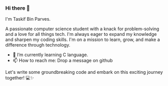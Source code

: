 ### Hi there 👋
I'm Taskif Bin Parves.

<!--
**taskifbin/taskifbin** is a ✨ _special_ ✨ repository because its `README.md` (this file) appears on your GitHub profile.

Here are some ideas to get you started:

- 🔭 I’m currently working on ...
- 🌱 I’m currently learning ...
- 👯 I’m looking to collaborate on ...
- 🤔 I’m looking for help with ...
- 💬 Ask me about ...
- 📫 How to reach me: ...
- 😄 Pronouns: ...
- ⚡ Fun fact: ...
-->
A passionate computer science student with a knack for problem-solving and a love for all things tech. I'm always eager to expand my knowledge and sharpen my coding skills. I'm on a mission to learn, grow, and make a difference through technology.

- 🌱 I’m currently learning C language.
- 📫 How to reach me: Drop a message on github

Let's write some groundbreaking code and embark on this exciting journey together! 💻✨
